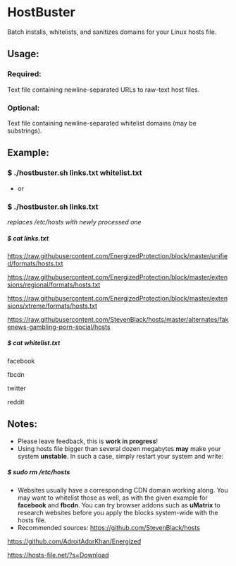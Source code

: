 # HostBuster
Batch installs, whitelists, and sanitizes domains for your Linux hosts file.

## Usage:
### Required:
Text file containing newline-separated URLs to raw-text host files.
### Optional:
Text file containing newline-separated whitelist domains (may be substrings).

## Example:

### $ ./hostbuster.sh links.txt whitelist.txt
- or
### $ ./hostbuster.sh links.txt
*replaces /etc/hosts with newly processed one*



##### $ cat links.txt
https://raw.githubusercontent.com/EnergizedProtection/block/master/unified/formats/hosts.txt

https://raw.githubusercontent.com/EnergizedProtection/block/master/extensions/regional/formats/hosts.txt

https://raw.githubusercontent.com/EnergizedProtection/block/master/extensions/xtreme/formats/hosts.txt

https://raw.githubusercontent.com/StevenBlack/hosts/master/alternates/fakenews-gambling-porn-social/hosts


##### $ cat whitelist.txt
facebook

fbcdn

twitter

reddit

## Notes:
- Please leave feedback, this is **work in progress**!
- Using hosts file bigger than several dozen megabytes **may** make your system **unstable**. In such a case, simply restart your system and write:
##### $ sudo rm /etc/hosts



- Websites usually have a corresponding CDN domain working along. You may want to whitelist those as well, as with the given example for **facebook** and **fbcdn**. You can try browser addons such as **uMatrix** to research websites before you apply the blocks system-wide with the hosts file.
- Recommended sources:
https://github.com/StevenBlack/hosts

https://github.com/AdroitAdorKhan/Energized

https://hosts-file.net/?s=Download

